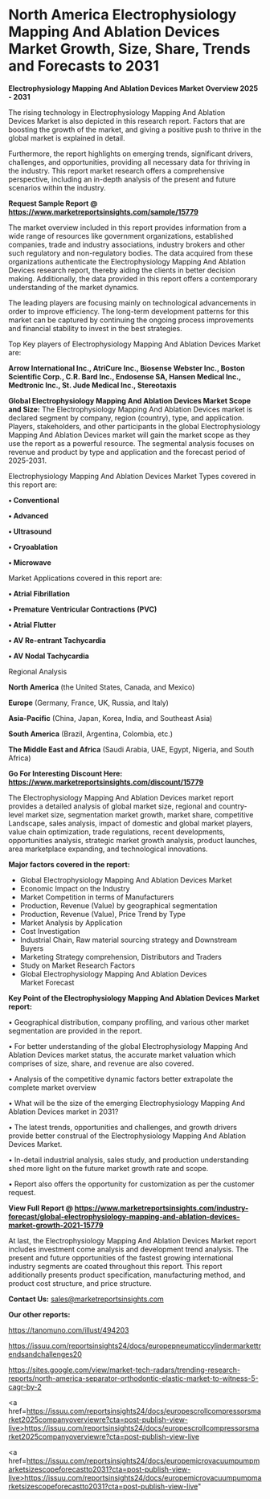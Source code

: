  # North America Electrophysiology Mapping And Ablation Devices Market Growth, Size, Share, Trends and Forecasts to 2031

<Strong> Electrophysiology Mapping And Ablation Devices Market Overview 2025 - 2031</strong>

The rising technology in Electrophysiology Mapping And Ablation Devices Market is also depicted in this research report. Factors that are boosting the growth of the market, and giving a positive push to thrive in the global market is explained in detail.

Furthermore, the report highlights on emerging trends, significant drivers, challenges, and opportunities, providing all necessary data for thriving in the industry. This report market research offers a comprehensive perspective, including an in-depth analysis of the present and future scenarios within the industry.

<strong>Request Sample Report @ <a href=https://www.marketreportsinsights.com/sample/15779>https://www.marketreportsinsights.com/sample/15779</a></strong>

The market overview included in this report provides information from a wide range of resources like government organizations, established companies, trade and industry associations, industry brokers and other such regulatory and non-regulatory bodies. The data acquired from these organizations authenticate the Electrophysiology Mapping And Ablation Devices research report, thereby aiding the clients in better decision making. Additionally, the data provided in this report offers a contemporary understanding of the market dynamics.

The leading players are focusing mainly on technological advancements in order to improve efficiency. The long-term development patterns for this market can be captured by continuing the ongoing process improvements and financial stability to invest in the best strategies.

Top Key players of Electrophysiology Mapping And Ablation Devices Market are:

<strong>Arrow International Inc., AtriCure Inc., Biosense Webster Inc., Boston Scientific Corp., C.R. Bard Inc., Endosense SA, Hansen Medical Inc., Medtronic Inc., St. Jude Medical Inc., Stereotaxis</strong>

<strong><b>Global Electrophysiology Mapping And Ablation Devices Market Scope and Size:</b></strong>
The Electrophysiology Mapping And Ablation Devices market is declared segment by company, region (country), type, and application. Players, stakeholders, and other participants in the global Electrophysiology Mapping And Ablation Devices market will gain the market scope as they use the report as a powerful resource. The segmental analysis focuses on revenue and product by type and application and the forecast period of 2025-2031.

Electrophysiology Mapping And Ablation Devices Market Types covered in this report are:

<strong>• Conventional

• Advanced

• Ultrasound

• Cryoablation

• Microwave</strong>

Market Applications covered in this report are:

<strong>• Atrial Fibrillation

• Premature Ventricular Contractions (PVC)

• Atrial Flutter

• AV Re-entrant Tachycardia

• AV Nodal Tachycardia</strong> 

Regional Analysis

<strong>North America</strong> (the United States, Canada, and Mexico)

<strong>Europe</strong> (Germany, France, UK, Russia, and Italy)

<strong>Asia-Pacific</strong> (China, Japan, Korea, India, and Southeast Asia)

<strong>South America</strong> (Brazil, Argentina, Colombia, etc.)

<strong>The Middle East and Africa</strong> (Saudi Arabia, UAE, Egypt, Nigeria, and South Africa)

<strong>Go For Interesting Discount Here: <a href=https://www.marketreportsinsights.com/discount/15779>https://www.marketreportsinsights.com/discount/15779</a></strong>

The Electrophysiology Mapping And Ablation Devices market report provides a detailed analysis of global market size, regional and country-level market size, segmentation market growth, market share, competitive Landscape, sales analysis, impact of domestic and global market players, value chain optimization, trade regulations, recent developments, opportunities analysis, strategic market growth analysis, product launches, area marketplace expanding, and technological innovations.

<strong><b>Major factors covered in the report:</b></strong>
<ul>
  <li>Global Electrophysiology Mapping And Ablation Devices Market </li>
  <li>Economic Impact on the Industry</li>
  <li>Market Competition in terms of Manufacturers</li>
  <li>Production, Revenue (Value) by geographical segmentation</li>
  <li>Production, Revenue (Value), Price Trend by Type</li>
  <li>Market Analysis by Application</li>
  <li>Cost Investigation</li>
  <li>Industrial Chain, Raw material sourcing strategy and Downstream Buyers</li>
  <li>Marketing Strategy comprehension, Distributors and Traders</li>
  <li>Study on Market Research Factors</li>
  <li>Global Electrophysiology Mapping And Ablation Devices Market Forecast</li>
</ul>

<strong><b>Key Point of the Electrophysiology Mapping And Ablation Devices Market report:</b></strong>

• Geographical distribution, company profiling, and various other market segmentation are provided in the report.

• For better understanding of the global Electrophysiology Mapping And Ablation Devices market status, the accurate market valuation which comprises of size, share, and revenue are also covered.

• Analysis of the competitive dynamic factors better extrapolate the complete market overview

• What will be the size of the emerging Electrophysiology Mapping And Ablation Devices market in 2031?

• The latest trends, opportunities and challenges, and growth drivers provide better construal of the Electrophysiology Mapping And Ablation Devices Market.

• In-detail industrial analysis, sales study, and production understanding shed more light on the future market growth rate and scope.

• Report also offers the opportunity for customization as per the customer request.

<strong><b>View Full Report @ <a href=https://www.marketreportsinsights.com/industry-forecast/global-electrophysiology-mapping-and-ablation-devices-market-growth-2021-15779>https://www.marketreportsinsights.com/industry-forecast/global-electrophysiology-mapping-and-ablation-devices-market-growth-2021-15779</a></b></strong>


At last, the Electrophysiology Mapping And Ablation Devices Market report includes investment come analysis and development trend analysis. The present and future opportunities of the fastest growing international industry segments are coated throughout this report. This report additionally presents product specification, manufacturing method, and product cost structure, and price structure.

<strong>Contact Us:</strong>
sales@marketreportsinsights.com

<strong>Our other reports:</strong>

<a href=https://tanomuno.com/illust/494203>https://tanomuno.com/illust/494203</a>

<a href=https://issuu.com/reportsinsights24/docs/europepneumaticcylindermarkettrendsandchallenges20>https://issuu.com/reportsinsights24/docs/europepneumaticcylindermarkettrendsandchallenges20</a>

<a href=https://sites.google.com/view/market-tech-radars/trending-research-reports/north-america-separator-orthodontic-elastic-market-to-witness-5-cagr-by-2>https://sites.google.com/view/market-tech-radars/trending-research-reports/north-america-separator-orthodontic-elastic-market-to-witness-5-cagr-by-2</a>

<a href=https://issuu.com/reportsinsights24/docs/europescrollcompressorsmarket2025companyoverviewre?cta=post-publish-view-live>https://issuu.com/reportsinsights24/docs/europescrollcompressorsmarket2025companyoverviewre?cta=post-publish-view-live</a>

<a href=https://issuu.com/reportsinsights24/docs/europemicrovacuumpumpmarketsizescopeforecastto2031?cta=post-publish-view-live>https://issuu.com/reportsinsights24/docs/europemicrovacuumpumpmarketsizescopeforecastto2031?cta=post-publish-view-live</a>"
